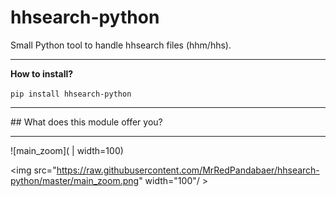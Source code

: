 # hhsearch-python
Small Python tool to handle hhsearch files (hhm/hhs).

<hr>
<b> How to install? </b>

<code>pip install hhsearch-python</code>

<hr>
## What does this module offer you? 
<hr>


![main_zoom]( | width=100)

<img src="https://raw.githubusercontent.com/MrRedPandabaer/hhsearch-python/master/main_zoom.png" width="100"/ >
